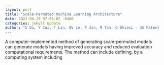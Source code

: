 ```yaml
--- 
layout: post 
title: "Scale-Permuted Machine Learning Architecture" 
date: 2022-04-19 07:59:02 -0400 
categories: jekyll update 
author: "X Du, Y Cui, T Lin, QV Le, P Jin, M Tan, G Ghiasi - US Patent App. 17/061,355, 2022" 
--- 
```

A computer-implemented method of generating scale-permuted models can generate models having improved accuracy and reduced evaluation computational requirements. The method can include defining, by a computing system including